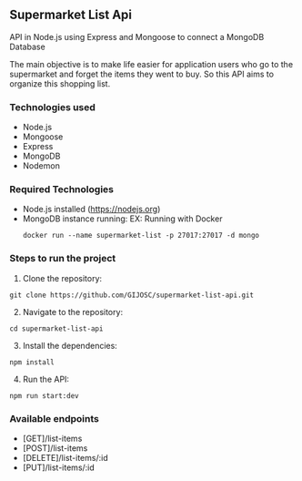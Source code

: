 ## Supermarket List Api

API in Node.js using Express and Mongoose to connect a MongoDB Database

The main objective is to make life easier for application users who go to the
supermarket and forget the items they went to buy.
So this API aims to organize this shopping list.

### Technologies used

- Node.js
- Mongoose
- Express
- MongoDB
- Nodemon

### Required Technologies

- Node.js installed (https://nodejs.org)
- MongoDB instance running:
  EX: Running with Docker
  ```
  docker run --name supermarket-list -p 27017:27017 -d mongo
  ```

### Steps to run the project

1. Clone the repository:

```
git clone https://github.com/GIJOSC/supermarket-list-api.git
```

2. Navigate to the repository:

```
cd supermarket-list-api
```

3. Install the dependencies:

```
npm install
```

4. Run the API:

```
npm run start:dev
```

### Available endpoints

- [GET]/list-items
- [POST]/list-items
- [DELETE]/list-items/:id
- [PUT]/list-items/:id
